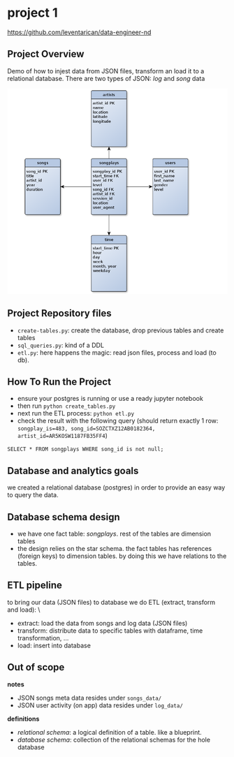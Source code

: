 # project 1
https://github.com/leventarican/data-engineer-nd

## Project Overview
Demo of how to injest data from JSON files, transform an load it to a relational database. There are two types of JSON: _log_ and _song_ data

![ER model](er.png)

## Project Repository files
* `create-tables.py`: create the database, drop previous tables and create tables
* `sql_queries.py`: kind of a DDL
* `etl.py`: here happens the magic: read json files, process and load (to db).

## How To Run the Project
* ensure your postgres is running or use a ready jupyter notebook
* then run `python create_tables.py`
* next run the ETL process: `python etl.py` 
* check the result with the following query (should return exactly 1 row: `songplay_is=483, song_id=SOZCTXZ12AB0182364, artist_id=AR5KOSW1187FB35FF4`)
```
SELECT * FROM songplays WHERE song_id is not null;
```


## Database and analytics goals
we created a relational database (postgres) in order to provide an easy way to query the data. 

## Database schema design
* we have one fact table: _songplays_. rest of the tables are dimension tables
* the design relies on the star schema. the fact tables has references (foreign keys) to dimension tables. by doing this we have relations to the tables.

## ETL pipeline
to bring our data (JSON files) to database we do ETL (extract, transform and load): \
* extract: load the data from songs and log data (JSON files)
* transform: distribute data to specific tables with dataframe, time transformation, ...
* load: insert into database

## Out of scope
__notes__
* JSON songs meta data resides under `songs_data/`
* JSON user activity (on app) data resides under `log_data/`

__definitions__
* _relational schema_: a logical definition of a table. like a blueprint.
* _database schema_: collection of the relational schemas for the hole database
